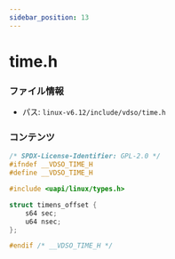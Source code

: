 ```yaml
---
sidebar_position: 13
---
```

# time.h

### ファイル情報

- パス: `linux-v6.12/include/vdso/time.h`

### コンテンツ

```h
/* SPDX-License-Identifier: GPL-2.0 */
#ifndef __VDSO_TIME_H
#define __VDSO_TIME_H

#include <uapi/linux/types.h>

struct timens_offset {
	s64	sec;
	u64	nsec;
};

#endif /* __VDSO_TIME_H */

```
